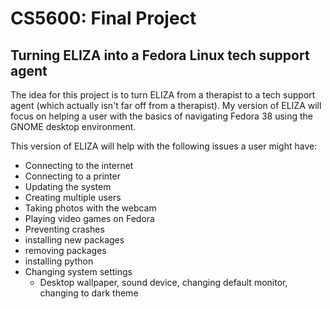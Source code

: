 # CS5600: Final Project

## Turning ELIZA into a Fedora Linux tech support agent

The idea for this project is to turn ELIZA from a therapist to a tech support agent (which actually isn't far off from a therapist). My version of ELIZA will focus on helping a user with the basics of navigating Fedora 38 using the GNOME desktop environment.

This version of ELIZA will help with the following issues a user might have:
 - Connecting to the internet
 - Connecting to a printer
 - Updating the system
 - Creating multiple users
 - Taking photos with the webcam
 - Playing video games on Fedora
 - Preventing crashes
 - installing new packages
 - removing packages
 - installing python
 - Changing system settings
   - Desktop wallpaper, sound device, changing default monitor, changing to dark theme
